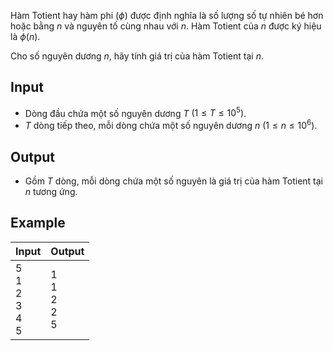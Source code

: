 Hàm Totient hay hàm phi ($\phi$) được định nghĩa là số lượng số tự nhiên bé hơn hoặc bằng $n$ và nguyên tố cùng nhau với $n$. Hàm Totient của $n$ được ký hiệu là $\phi(n)$.

Cho số nguyên dương $n$, hãy tính giá trị của hàm Totient tại $n$.

## Input

- Dòng đầu chứa một số nguyên dương $T$ $(1 \le T \le 10^5)$.
- $T$ dòng tiếp theo, mỗi dòng chứa một số nguyên dương $n$ $(1 \le n \le 10^6)$.

## Output

- Gồm $T$ dòng, mỗi dòng chứa một số nguyên là giá trị của hàm Totient tại $n$ tương ứng.

## Example

| Input                      | Output                |
| -------------------------- | --------------------- |
| 5<br>1<br>2<br>3<br>4<br>5 | 1<br>1<br>2<br>2<br>5 |